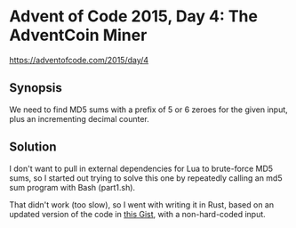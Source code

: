 # Advent of Code 2015, Day 4: The AdventCoin Miner

https://adventofcode.com/2015/day/4

## Synopsis

We need to find MD5 sums with a prefix of 5 or 6 zeroes for the given input, plus an incrementing decimal counter.

## Solution

I don't want to pull in external dependencies for Lua to brute-force MD5 sums, so I started out trying to solve this one by repeatedly calling an md5 sum program with Bash (part1.sh).

That didn't work (too slow), so I went with writing it in Rust, based on an updated version of the code in [this Gist](https://gist.github.com/gkbrk/2e4835e3a17b3fb6e1e7), with a non-hard-coded input.
